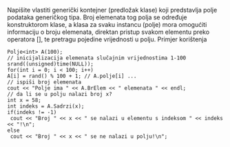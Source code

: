 Napišite vlastiti generički kontejner (predložak klase) koji predstavlja polje podataka
generičkog tipa. Broj elemenata tog polja se određuje konstruktorom klase, a klasa za
svaku instancu (polje) mora omogućiti informaciju o broju elemenata, direktan pristup
svakom elementu preko operatora [], te pretragu pojedine vrijednosti u polju.
Primjer korištenja

```
Polje<int> A(100);
// inicijalizacija elemenata slučajnim vrijednostima 1-100
srand((unsigned)time(NULL));
for(int i = 0; i < 100; i++)
A[i] = rand() % 100 + 1; // A.polje[i] ...
// ispiši broj elemenata
cout << "Polje ima " << A.BrElem << " elemenata " << endl;
// da li se u polju nalazi broj x?
int x = 58;
int indeks = A.Sadrzi(x);
if(indeks != -1)
 cout << "Broj " << x << " se nalazi u elementu s indeksom " << indeks << "!\n";
else
 cout << "Broj " << x << " se ne nalazi u polju!\n";
